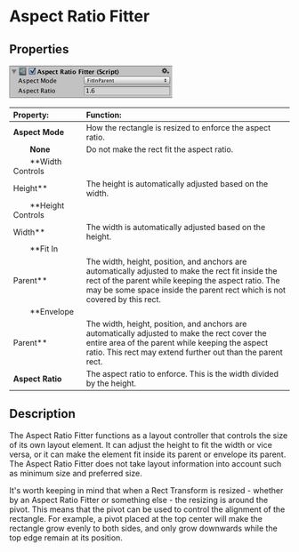 # Aspect Ratio Fitter

## Properties

![](images/UI_AspectRatioFitterInspector.png)

|**Property:** |**Function:** |
|:---|:---|
|**Aspect Mode** |How the rectangle is resized to enforce the aspect ratio. |
|&#160;&#160;&#160;&#160;&#160;&#160;&#160;&#160;**None** |Do not make the rect fit the aspect ratio. |
|&#160;&#160;&#160;&#160;&#160;&#160;&#160;&#160;**Width Controls
Height** |The height is automatically adjusted based on the width. |
|&#160;&#160;&#160;&#160;&#160;&#160;&#160;&#160;**Height Controls
Width** |The width is automatically adjusted based on the height. |
|&#160;&#160;&#160;&#160;&#160;&#160;&#160;&#160;**Fit In
Parent** |The width, height, position, and anchors are automatically adjusted to make the rect fit inside the rect of the parent while keeping the aspect ratio. The may be some space inside the parent rect which is not covered by this rect. |
|&#160;&#160;&#160;&#160;&#160;&#160;&#160;&#160;**Envelope
Parent** |The width, height, position, and anchors are automatically adjusted to make the rect cover the entire area of the parent while keeping the aspect ratio. This rect may extend further out than the parent rect. |
|**Aspect Ratio** |The aspect ratio to enforce. This is the width divided by the height. |

## Description

The Aspect Ratio Fitter functions as a layout controller that controls the size of its own layout element. It can adjust
the height to fit the width or vice versa, or it can make the element fit inside its parent or envelope its parent. The
Aspect Ratio Fitter does not take layout information into account such as minimum size and preferred size.

It's worth keeping in mind that when a Rect Transform is resized - whether by an Aspect Ratio Fitter or something else -
the resizing is around the pivot. This means that the pivot can be used to control the alignment of the rectangle. For
example, a pivot placed at the top center will make the rectangle grow evenly to both sides, and only grow downwards
while the top edge remain at its position.

